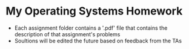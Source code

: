 # My Operating Systems Homework
- Each assignment folder contains a '.pdf' file that contains the description of that assignment's problems
- Soultions will be edited the future based on feedback from the TAs